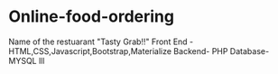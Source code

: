 # Online-food-ordering
Name of the restuarant "Tasty Grab!!"
Front End - HTML,CSS,Javascript,Bootstrap,Materialize 
Backend- PHP
Database-MYSQL
lll

